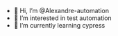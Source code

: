 - 👋 Hi, I’m @Alexandre-automation
- 👀 I’m interested in test automation
- 🌱 I’m currently learning cypress



